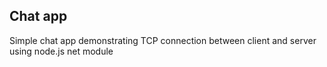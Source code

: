 ## Chat app
Simple chat app demonstrating TCP connection between client and server using node.js net module
